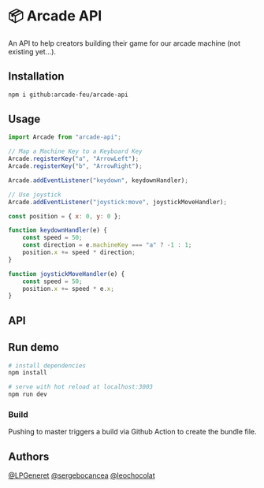# 📦️ Arcade API

An API to help creators building their game for our arcade machine (not existing yet...).

## Installation

```bash
npm i github:arcade-feu/arcade-api
```

## Usage

```js
import Arcade from "arcade-api";

// Map a Machine Key to a Keyboard Key
Arcade.registerKey("a", "ArrowLeft");
Arcade.registerKey("b", "ArrowRight");

Arcade.addEventListener("keydown", keydownHandler);

// Use joystick
Arcade.addEventListener("joystick:move", joystickMoveHandler);

const position = { x: 0, y: 0 };

function keydownHandler(e) {
    const speed = 50;
    const direction = e.machineKey === "a" ? -1 : 1;
    position.x += speed * direction;
}

function joystickMoveHandler(e) {
    const speed = 50;
    position.x += speed * e.x;
}
```

## API

## Run demo

```bash
# install dependencies
npm install

# serve with hot reload at localhost:3003
npm run dev
```

### Build

Pushing to master triggers a build via Github Action to create the bundle file.

## Authors

[@LPGeneret](https://twitter.com/LPGeneret)
[@sergebocancea](https://twitter.com/sergebocancea)
[@leochocolat](https://twitter.com/leochocolat)
